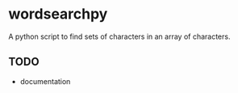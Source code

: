 # wordsearchpy
A python script to find sets of characters in an array of characters.

## TODO
- documentation
